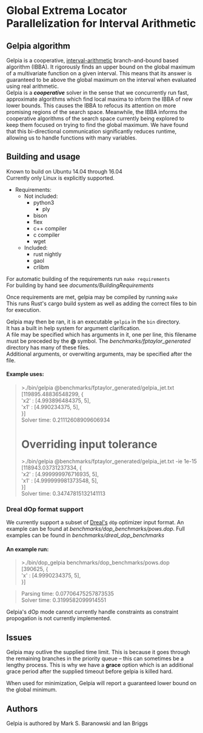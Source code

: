 # Global Extrema Locator Parallelization for Interval Arithmetic

## Gelpia algorithm
Gelpia is a cooperative, [interval-arithmetic](https://en.wikipedia.org/wiki/Interval_arithmetic) branch-and-bound based algorithm (IBBA). It rigorously finds an upper bound on the global maximum of a multivariate function on a given interval. This means that its answer is guaranteed to be above the global maximum on the interval when evaluated using real arithmetic.  
Gelpia is a ***cooperative*** solver in the sense that we concurrently run fast, approximate algorithms which find local maxima to inform the IBBA of new lower bounds. This causes the IBBA to refocus its attention on more promising regions of the search space. Meanwhile, the IBBA informs the cooperative algorithms of the search space currently being explored to keep them focused on trying to find the global maximum. We have found that this bi-directional communication significantly reduces runtime, allowing us to handle functions with many variables.

## Building and usage
Known to build on Ubuntu 14.04 through 16.04  
Currently only Linux is explicitly supported.

* Requirements:
	* Not included:
		* python3
			* ply
		* bison
		* flex
		* c++ compiler
		* c compiler
		* wget
	* Included:
		* rust nightly
		* gaol
		* crlibm

For automatic building of the requirements run `make requirements`  
For building by hand see _documents/BuildingRequirements_

Once requirements are met, gelpia may be compiled by running `make`  
This runs Rust's cargo build system as well as adding the correct
files to bin for execution.

Gelpia may then be ran, it is an executable `gelpia` in the `bin` directory.  
It has a built in help system for argument clarification.  
A file may be specified which has arguments in it, one per line, this filename
must be preceded by the **@** symbol. The _benchmarks/fptaylor\_generated_ directory has many of these files.  
Additional arguments, or overwiting arguments, may be specified after the
file.

#### Example uses:

> \>./bin/gelpia @benchmarks/fptaylor_generated/gelpia_jet.txt  
> [119895.48836548299, {  
> 'x2' : [4.993896484375, 5],  
> 'x1' : [4.990234375, 5],  
> }]    
> Solver time: 0.21112608909606934
>      
>  # Overriding input tolerance   
> \>./bin/gelpia @benchmarks/fptaylor_generated/gelpia_jet.txt -ie 1e-15  
> [118943.03731237334, {  
> 'x2' : [4.999999976716935, 5],  
> 'x1' : [4.999999981373548, 5],  
> }]  
> Solver time: 0.34747815132141113


### Dreal dOp format support
We currently support a subset of [Dreal's](https://github.com/dreal/dreal3) `dOp` optimizer input format. An example can be found at _benchmarks/dop\_benchmarks/pows.dop_. Full examples can be found in _benchmarks/dreal\_dop\_benchmarks_

#### An example run:  
> \>./bin/dop_gelpia benchmarks/dop_benchmarks/pows.dop   
> [390625, {  
> 'x' : [4.9990234375, 5],  
> }]  

> Parsing time: 0.07706475257873535   
> Solver time: 0.3199582099914551    

Gelpia's dOp mode cannot currently handle constraints as constraint propogation is not currently implemented.

## Issues
Gelpia may outlive the supplied time limit. This is because it goes through the remaining branches in the priority queue – this can sometimes be a lengthy process. This is why we have a **grace** option which is an additional grace period after the supplied timeout before gelpia is killed hard.  

When used for minimization, Gelpia will report a guaranteed lower bound on the global minimum.

## Authors
Gelpia is authored by Mark S. Baranowski and Ian Briggs
